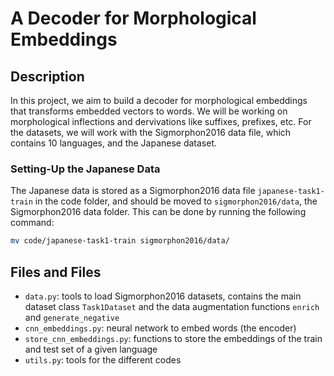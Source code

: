 # A Decoder for Morphological Embeddings
## Description
In this project, we aim to build a decoder for morphological embeddings that transforms embedded vectors to words. We will be working on morphological inflections and dervivations like suffixes, prefixes, etc. For the datasets, we will work with the Sigmorphon2016 data file, which contains 10 languages, and the Japanese dataset.

### Setting-Up the Japanese Data
The Japanese data is stored as a Sigmorphon2016 data file `japanese-task1-train` in the code folder, and should be moved to `sigmorphon2016/data`, the Sigmorphon2016 data folder. This can be done by running the following command:

```bash
mv code/japanese-task1-train sigmorphon2016/data/
```


## Files and Files
- `data.py`: tools to load Sigmorphon2016 datasets, contains the main dataset class `Task1Dataset` and the data augmentation functions `enrich` and `generate_negative`
- `cnn_embeddings.py`: neural network to embed words (the encoder)
- `store_cnn_embeddings.py`: functions to store the embeddings of the train and test set of a given language
- `utils.py`: tools for the different codes


